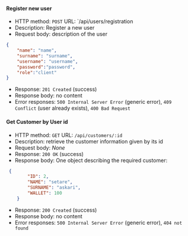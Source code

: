 #### Register new user

* HTTP method: `POST`  URL: `/api/users/registration
* Description: Register a new user
* Request body: description of the user 
``` JSON
{
    "name": "name",
    "surname": "surname",
    "username": "username",
    "password":"password",
    "role":"client"
}
```

* Response: `201 Created` (success)
* Response body:  no content
* Error responses:  `500 Internal Server Error` (generic error), `409 Conflict` (user already exists), `400 Bad Request`


#### Get Customer by User id

* HTTP method: `GET`  URL: `/api/customers/:id`
* Description: retrieve the customer information given by its id
* Request body: _None_
* Response: `200 OK` (success)
* Response body: One object describing the required customer:

``` JSON
 {
        "ID": 2,
        "NAME": "setare",
        "SURNAME": "askari",
        "WALLET": 100
    }
```

* Response: `200 Created` (success)
* Response body:  no content
* Error responses:  `500 Internal Server Error` (generic error), `404 not found`



